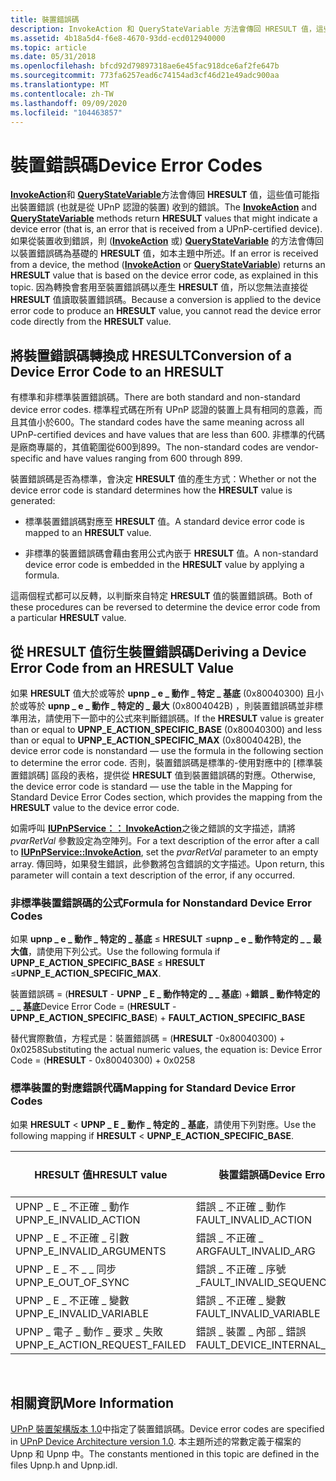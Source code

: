 ```yaml
---
title: 裝置錯誤碼
description: InvokeAction 和 QueryStateVariable 方法會傳回 HRESULT 值，這些值可能指出裝置錯誤 (也就是從 UPnP 認證的裝置) 收到的錯誤。
ms.assetid: 4b18a5d4-f6e8-4670-93dd-ecd012940000
ms.topic: article
ms.date: 05/31/2018
ms.openlocfilehash: bfcd92d79897318ae6e45fac918dce6af2fe647b
ms.sourcegitcommit: 773fa6257ead6c74154ad3cf46d21e49adc900aa
ms.translationtype: MT
ms.contentlocale: zh-TW
ms.lasthandoff: 09/09/2020
ms.locfileid: "104463857"
---
```

# <a name="device-error-codes"></a><span data-ttu-id="3b90a-103">裝置錯誤碼</span><span class="sxs-lookup"><span data-stu-id="3b90a-103">Device Error Codes</span></span>

<span data-ttu-id="3b90a-104">[**InvokeAction**](/windows/desktop/api/Upnp/nf-upnp-iupnpservice-invokeaction)和 [**QueryStateVariable**](/windows/desktop/api/Upnp/nf-upnp-iupnpservice-querystatevariable)方法會傳回 **HRESULT** 值，這些值可能指出裝置錯誤 (也就是從 UPnP 認證的裝置) 收到的錯誤。</span><span class="sxs-lookup"><span data-stu-id="3b90a-104">The [**InvokeAction**](/windows/desktop/api/Upnp/nf-upnp-iupnpservice-invokeaction) and [**QueryStateVariable**](/windows/desktop/api/Upnp/nf-upnp-iupnpservice-querystatevariable) methods return **HRESULT** values that might indicate a device error (that is, an error that is received from a UPnP-certified device).</span></span> <span data-ttu-id="3b90a-105">如果從裝置收到錯誤，則 ([**InvokeAction**](/windows/desktop/api/Upnp/nf-upnp-iupnpservice-invokeaction) 或) [**QueryStateVariable**](/windows/desktop/api/Upnp/nf-upnp-iupnpservice-querystatevariable) 的方法會傳回以裝置錯誤碼為基礎的 **HRESULT** 值，如本主題中所述。</span><span class="sxs-lookup"><span data-stu-id="3b90a-105">If an error is received from a device, the method ([**InvokeAction**](/windows/desktop/api/Upnp/nf-upnp-iupnpservice-invokeaction) or [**QueryStateVariable**](/windows/desktop/api/Upnp/nf-upnp-iupnpservice-querystatevariable)) returns an **HRESULT** value that is based on the device error code, as explained in this topic.</span></span> <span data-ttu-id="3b90a-106">因為轉換會套用至裝置錯誤碼以產生 **HRESULT** 值，所以您無法直接從 **HRESULT** 值讀取裝置錯誤碼。</span><span class="sxs-lookup"><span data-stu-id="3b90a-106">Because a conversion is applied to the device error code to produce an **HRESULT** value, you cannot read the device error code directly from the **HRESULT** value.</span></span>

## <a name="conversion-of-a-device-error-code-to-an-hresult"></a><span data-ttu-id="3b90a-107">將裝置錯誤碼轉換成 HRESULT</span><span class="sxs-lookup"><span data-stu-id="3b90a-107">Conversion of a Device Error Code to an HRESULT</span></span>

<span data-ttu-id="3b90a-108">有標準和非標準裝置錯誤碼。</span><span class="sxs-lookup"><span data-stu-id="3b90a-108">There are both standard and non-standard device error codes.</span></span> <span data-ttu-id="3b90a-109">標準程式碼在所有 UPnP 認證的裝置上具有相同的意義，而且其值小於600。</span><span class="sxs-lookup"><span data-stu-id="3b90a-109">The standard codes have the same meaning across all UPnP-certified devices and have values that are less than 600.</span></span> <span data-ttu-id="3b90a-110">非標準的代碼是廠商專屬的，其值範圍從600到899。</span><span class="sxs-lookup"><span data-stu-id="3b90a-110">The non-standard codes are vendor-specific and have values ranging from 600 through 899.</span></span>

<span data-ttu-id="3b90a-111">裝置錯誤碼是否為標準，會決定 **HRESULT** 值的產生方式：</span><span class="sxs-lookup"><span data-stu-id="3b90a-111">Whether or not the device error code is standard determines how the **HRESULT** value is generated:</span></span>

-   <span data-ttu-id="3b90a-112">標準裝置錯誤碼對應至 **HRESULT** 值。</span><span class="sxs-lookup"><span data-stu-id="3b90a-112">A standard device error code is mapped to an **HRESULT** value.</span></span>

<!-- -->

-   <span data-ttu-id="3b90a-113">非標準的裝置錯誤碼會藉由套用公式內嵌于 **HRESULT** 值。</span><span class="sxs-lookup"><span data-stu-id="3b90a-113">A non-standard device error code is embedded in the **HRESULT** value by applying a formula.</span></span>

<span data-ttu-id="3b90a-114">這兩個程式都可以反轉，以判斷來自特定 **HRESULT** 值的裝置錯誤碼。</span><span class="sxs-lookup"><span data-stu-id="3b90a-114">Both of these procedures can be reversed to determine the device error code from a particular **HRESULT** value.</span></span>

## <a name="deriving-a-device-error-code-from-an-hresult-value"></a><span data-ttu-id="3b90a-115">從 HRESULT 值衍生裝置錯誤碼</span><span class="sxs-lookup"><span data-stu-id="3b90a-115">Deriving a Device Error Code from an HRESULT Value</span></span>

<span data-ttu-id="3b90a-116">如果 **HRESULT** 值大於或等於 **upnp \_ e \_ 動作 \_ 特定 \_ 基底** (0x80040300) 且小於或等於 **upnp \_ e \_ 動作 \_ 特定的 \_ 最大** (0x8004042B) ，則裝置錯誤碼並非標準用法，請使用下一節中的公式來判斷錯誤碼。</span><span class="sxs-lookup"><span data-stu-id="3b90a-116">If the **HRESULT** value is greater than or equal to **UPNP\_E\_ACTION\_SPECIFIC\_BASE** (0x80040300) and less than or equal to **UPNP\_E\_ACTION\_SPECIFIC\_MAX** (0x8004042B), the device error code is nonstandard — use the formula in the following section to determine the error code.</span></span> <span data-ttu-id="3b90a-117">否則，裝置錯誤碼是標準的-使用對應中的 [標準裝置錯誤碼] 區段的表格，提供從 **HRESULT** 值到裝置錯誤碼的對應。</span><span class="sxs-lookup"><span data-stu-id="3b90a-117">Otherwise, the device error code is standard — use the table in the Mapping for Standard Device Error Codes section, which provides the mapping from the **HRESULT** value to the device error code.</span></span>

<span data-ttu-id="3b90a-118">如需呼叫 [**IUPnPService：： InvokeAction**](/windows/desktop/api/Upnp/nf-upnp-iupnpservice-invokeaction)之後之錯誤的文字描述，請將 *pvarRetVal* 參數設定為空陣列。</span><span class="sxs-lookup"><span data-stu-id="3b90a-118">For a text description of the error after a call to [**IUPnPService::InvokeAction**](/windows/desktop/api/Upnp/nf-upnp-iupnpservice-invokeaction), set the *pvarRetVal* parameter to an empty array.</span></span> <span data-ttu-id="3b90a-119">傳回時，如果發生錯誤，此參數將包含錯誤的文字描述。</span><span class="sxs-lookup"><span data-stu-id="3b90a-119">Upon return, this parameter will contain a text description of the error, if any occurred.</span></span>

### <a name="formula-for-nonstandard-device-error-codes"></a><span data-ttu-id="3b90a-120">非標準裝置錯誤碼的公式</span><span class="sxs-lookup"><span data-stu-id="3b90a-120">Formula for Nonstandard Device Error Codes</span></span>

<span data-ttu-id="3b90a-121">如果 **upnp \_ e \_ 動作 \_ 特定的 \_ 基底** ≤ **HRESULT** ≤**upnp \_ e \_ 動作特定的 \_ \_ 最大值**，請使用下列公式。</span><span class="sxs-lookup"><span data-stu-id="3b90a-121">Use the following formula if **UPNP\_E\_ACTION\_SPECIFIC\_BASE** ≤ **HRESULT** ≤**UPNP\_E\_ACTION\_SPECIFIC\_MAX**.</span></span>

<span data-ttu-id="3b90a-122">裝置錯誤碼 = (**HRESULT**  -  **UPNP \_ E \_ 動作特定的 \_ \_ 基底**) +**錯誤 \_ 動作特定的 \_ \_ 基底**</span><span class="sxs-lookup"><span data-stu-id="3b90a-122">Device Error Code = (**HRESULT** - **UPNP\_E\_ACTION\_SPECIFIC\_BASE**) + **FAULT\_ACTION\_SPECIFIC\_BASE**</span></span>

<span data-ttu-id="3b90a-123">替代實際數值，方程式是：裝置錯誤碼 = (**HRESULT** -0x80040300) + 0x0258</span><span class="sxs-lookup"><span data-stu-id="3b90a-123">Substituting the actual numeric values, the equation is: Device Error Code = (**HRESULT** - 0x80040300) + 0x0258</span></span>

### <a name="mapping-for-standard-device-error-codes"></a><span data-ttu-id="3b90a-124">標準裝置的對應錯誤代碼</span><span class="sxs-lookup"><span data-stu-id="3b90a-124">Mapping for Standard Device Error Codes</span></span>

<span data-ttu-id="3b90a-125">如果 **HRESULT**  <  **UPNP \_ E \_ 動作 \_ 特定的 \_ 基底**，請使用下列對應。</span><span class="sxs-lookup"><span data-stu-id="3b90a-125">Use the following mapping if **HRESULT** < **UPNP\_E\_ACTION\_SPECIFIC\_BASE**.</span></span>



| <span data-ttu-id="3b90a-126">HRESULT 值</span><span class="sxs-lookup"><span data-stu-id="3b90a-126">HRESULT value</span></span>                    | <span data-ttu-id="3b90a-127">裝置錯誤碼</span><span class="sxs-lookup"><span data-stu-id="3b90a-127">Device Error Code</span></span>                | <span data-ttu-id="3b90a-128">實際值</span><span class="sxs-lookup"><span data-stu-id="3b90a-128">Actual value</span></span> |
|----------------------------------|----------------------------------|--------------|
| <span data-ttu-id="3b90a-129">UPNP \_ E \_ 不正確 \_ 動作</span><span class="sxs-lookup"><span data-stu-id="3b90a-129">UPNP\_E\_INVALID\_ACTION</span></span>         | <span data-ttu-id="3b90a-130">錯誤 \_ 不正確 \_ 動作</span><span class="sxs-lookup"><span data-stu-id="3b90a-130">FAULT\_INVALID\_ACTION</span></span>           | <span data-ttu-id="3b90a-131">401</span><span class="sxs-lookup"><span data-stu-id="3b90a-131">401</span></span>          |
| <span data-ttu-id="3b90a-132">UPNP \_ E \_ 不正確 \_ 引數</span><span class="sxs-lookup"><span data-stu-id="3b90a-132">UPNP\_E\_INVALID\_ARGUMENTS</span></span>      | <span data-ttu-id="3b90a-133">錯誤 \_ 不正確 \_ ARG</span><span class="sxs-lookup"><span data-stu-id="3b90a-133">FAULT\_INVALID\_ARG</span></span>              | <span data-ttu-id="3b90a-134">402</span><span class="sxs-lookup"><span data-stu-id="3b90a-134">402</span></span>          |
| <span data-ttu-id="3b90a-135">UPNP \_ E \_ 不 \_ \_ 同步</span><span class="sxs-lookup"><span data-stu-id="3b90a-135">UPNP\_E\_OUT\_OF\_SYNC</span></span>           | <span data-ttu-id="3b90a-136">錯誤 \_ 不正確 \_ 序號 \_</span><span class="sxs-lookup"><span data-stu-id="3b90a-136">FAULT\_INVALID\_SEQUENCE\_NUMBER</span></span> | <span data-ttu-id="3b90a-137">403</span><span class="sxs-lookup"><span data-stu-id="3b90a-137">403</span></span>          |
| <span data-ttu-id="3b90a-138">UPNP \_ E \_ 不正確 \_ 變數</span><span class="sxs-lookup"><span data-stu-id="3b90a-138">UPNP\_E\_INVALID\_VARIABLE</span></span>       | <span data-ttu-id="3b90a-139">錯誤 \_ 不正確 \_ 變數</span><span class="sxs-lookup"><span data-stu-id="3b90a-139">FAULT\_INVALID\_VARIABLE</span></span>         | <span data-ttu-id="3b90a-140">404</span><span class="sxs-lookup"><span data-stu-id="3b90a-140">404</span></span>          |
| <span data-ttu-id="3b90a-141">UPNP \_ 電子 \_ 動作 \_ 要求 \_ 失敗</span><span class="sxs-lookup"><span data-stu-id="3b90a-141">UPNP\_E\_ACTION\_REQUEST\_FAILED</span></span> | <span data-ttu-id="3b90a-142">錯誤 \_ 裝置 \_ 內部 \_ 錯誤</span><span class="sxs-lookup"><span data-stu-id="3b90a-142">FAULT\_DEVICE\_INTERNAL\_ERROR</span></span>   | <span data-ttu-id="3b90a-143">501</span><span class="sxs-lookup"><span data-stu-id="3b90a-143">501</span></span>          |



 

## <a name="more-information"></a><span data-ttu-id="3b90a-144">相關資訊</span><span class="sxs-lookup"><span data-stu-id="3b90a-144">More Information</span></span>

<span data-ttu-id="3b90a-145">[UPnP 裝置架構版本 1.0](https://openconnectivity.org/resources/documents.asp)中指定了裝置錯誤碼。</span><span class="sxs-lookup"><span data-stu-id="3b90a-145">Device error codes are specified in [UPnP Device Architecture version 1.0](https://openconnectivity.org/resources/documents.asp).</span></span> <span data-ttu-id="3b90a-146">本主題所述的常數定義于檔案的 Upnp 和 Upnp 中。</span><span class="sxs-lookup"><span data-stu-id="3b90a-146">The constants mentioned in this topic are defined in the files Upnp.h and Upnp.idl.</span></span>

 

 




